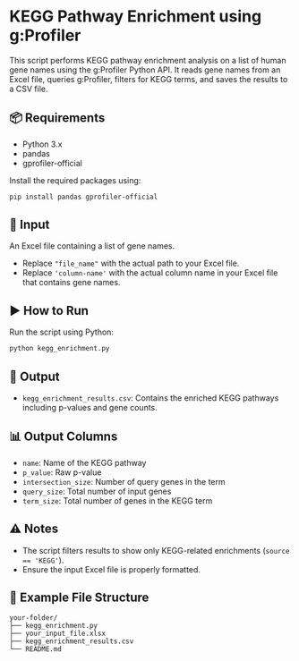 
# KEGG Pathway Enrichment using g:Profiler

This script performs KEGG pathway enrichment analysis on a list of human gene names using the g:Profiler Python API. It reads gene names from an Excel file, queries g:Profiler, filters for KEGG terms, and saves the results to a CSV file.

## 📦 Requirements

- Python 3.x
- pandas
- gprofiler-official

Install the required packages using:

```bash
pip install pandas gprofiler-official
```

## 📂 Input

An Excel file containing a list of gene names.

- Replace `"file_name"` with the actual path to your Excel file.
- Replace `'column-name'` with the actual column name in your Excel file that contains gene names.

## ▶️ How to Run

Run the script using Python:

```bash
python kegg_enrichment.py
```

## 💾 Output

- `kegg_enrichment_results.csv`: Contains the enriched KEGG pathways including p-values and gene counts.

## 📊 Output Columns

- `name`: Name of the KEGG pathway
- `p_value`: Raw p-value
- `intersection_size`: Number of query genes in the term
- `query_size`: Total number of input genes
- `term_size`: Total number of genes in the KEGG term

## ⚠️ Notes

- The script filters results to show only KEGG-related enrichments (`source == 'KEGG'`).
- Ensure the input Excel file is properly formatted.

## 📁 Example File Structure

```
your-folder/
├── kegg_enrichment.py
├── your_input_file.xlsx
├── kegg_enrichment_results.csv
└── README.md
```
